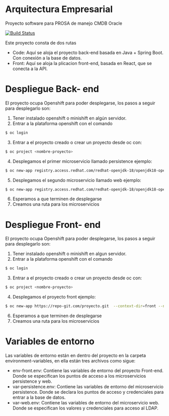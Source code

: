 # Arquitectura Empresarial
Proyecto software para PROSA de manejo CMDB Oracle

[![Build Status](https://travis-ci.org/joemccann/dillinger.svg?branch=master)](https://travis-ci.org/joemccann/dillinger)

Este proyecto consta de dos rutas

  - Code: Aquí se aloja el proyecto back-end basada en Java + Spring Boot. Con conexión a la base de datos.
  - Front: Aquí se aloja la plicacion front-end, basada en React, que se conecta a la API.

# Despliegue Back- end
El proyecto ocupa Openshift para poder desplegarse, los pasos a seguir para desplegarlo son:
  1. Tener instalado openshift o minishift en algún servidor.
  2. Entrar a la plataforma openshift con el comando
  ```sh
$ oc login
```
  3. Entrar a el proyecto creado o crear un proyecto desde oc con:
 ```sh
$ oc project <nombre-proyecto>
```
  4. Desplegamos el primer microservicio llamado persistence ejemplo:
```sh
$ oc new-app registry.access.redhat.com/redhat-openjdk-18/openjdk18-openshift~https://repo-git.com/proyecto.git --context-dir=code/poc/poc-persistence  --name="persistence"
```
  5. Desplegamos el segundo microservicio llamado web ejemplo:
```sh
$ oc new-app registry.access.redhat.com/redhat-openjdk-18/openjdk18-openshift~https://repo-git.com/proyecto.git --context-dir=code/poc/poc-web --name="web" --env-file=\ruta\var-web.env
```
  6. Esperamos a que terminen de desplegarse
  7. Creamos una ruta para los microservicios

# Despliegue Front- end
El proyecto ocupa Openshift para poder desplegarse, los pasos a seguir para desplegarlo son:
  1. Tener instalado openshift o minishift en algun servidor.
  2. Entrar a la plataforma openshift con el comando
  ```sh
$ oc login
```
  3. Entrar a el proyecto creado o crear un proyecto desde oc con:
 ```sh
$ oc project <nombre-proyecto>
```
  4. Desplegamos el proyecto front ejemplo:
```sh
$ oc new-app https://repo-git.com/proyecto.git  --context-dir=front --name=front --env-file=\ruta\env-front.env
```
  6. Esperamos a que terminen de desplegarse
  7. Creamos una ruta para los microservicios

# Variables de entorno
Las variables de entorno están en dentro del proyecto en la carpeta environment-variables, en ella están tres archivos como sigue:
* env-front.env: Contiene las variables de entorno del proyecto Front-end. Donde se especifican los puntos de acceso a los microservicios persistence y web.
* var-persistence.env: Contiene las variables de entorno del microservicio persistence. Donde se declara los puntos de acceso y credenciales para entrar a la base de datos.
* var-web.env: Contiene las variables de entorno del microservicio web. Donde se especifican los valores y credenciales para acceso al LDAP.
